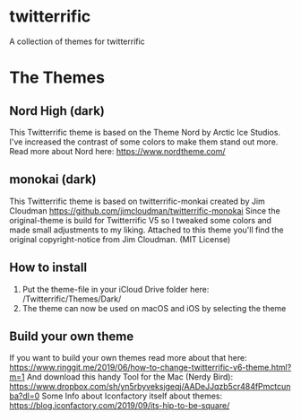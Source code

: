 # twitterrific
A collection of themes for twitterrific

# The Themes

## Nord High (dark)
This Twitterrific theme is based on the Theme Nord by Arctic Ice Studios.
I've increased the contrast of some colors to make them stand out more.
Read more about Nord here: https://www.nordtheme.com/

## monokai (dark)
This Twitterrific theme is based on twitterrific-monkai created by Jim Cloudman https://github.com/jimcloudman/twitterrific-monokai
Since the original-theme is build for Twitterrific V5 so I tweaked some colors and made small adjustments to my liking.
Attached to this theme you'll find the original copyright-notice from Jim Cloudman. (MIT License)

## How to install
1. Put the theme-file in your iCloud Drive folder here: /Twitterrific/Themes/Dark/
2. The theme can now be used on macOS and iOS by selecting the theme

## Build your own theme
If you want to build your own themes read more about that here: https://www.ringgit.me/2019/06/how-to-change-twitterrific-v6-theme.html?m=1
And download this handy Tool for the Mac (Nerdy Bird): https://www.dropbox.com/sh/yn5rbyveksjgeqj/AADeJJqzb5cr484fPmctcunba?dl=0
Some Info about Iconfactory itself about themes: https://blog.iconfactory.com/2019/09/its-hip-to-be-square/
